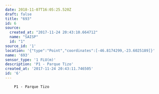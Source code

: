 ```yaml
---
date: 2018-11-07T16:05:25.520Z
draft: false
title: "693"
id: 6
source:
  created_at: "2017-11-24 20:43:10.664712"
  name: "SAISP"
  id: "1"
source_id: '1'
location: '{"type":"Point","coordinates":[-46.8174299,-23.6025189]}'
name: '693'
sensor_type: '1 FLU(m)'
description: 'P1 - Parque Tizo'
created_at: '2017-11-24 20:43:11.746505'
id: '6'
---
```

		P1 - Parque Tizo